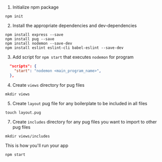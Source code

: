 1. Initialize npm package
```
npm init
```
2. Install the appropriate dependencies and dev-dependencies
```
npm install express --save
npm install pug --save
npm install nodemon --save-dev
npm install eslint eslint-cli babel-eslint --save-dev
```
3. Add script for `npm start` that executes `nodemon` for program
```json
  "scripts": {
    "start": "nodemon <main_program_name>",
  },
```
4. Create `views` directory for pug files
```
mkdir views
```
5. Create `layout` pug file for any boilerplate to be included in all files
```
touch layout.pug
```
7. Create `includes` directory for any pug files you want to import to other pug files
```
mkdir views/includes
```
This is how you'll run your app
```
npm start
```
